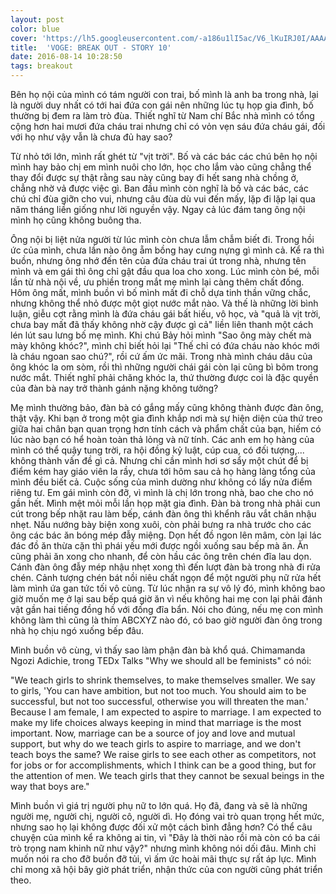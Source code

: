 ```yaml
---
layout: post
color: blue
cover: 'https://lh5.googleusercontent.com/-a186u1lI5ac/V6_lKuIRJ0I/AAAAAAAAEAI/lAR8W4BpE146Mj3e0S-cKW8QqBp-zhh0wCL0B/s480-no/13882142_1759263824362904_694370973832242576_n.png'
title:  'VOGE: BREAK OUT - STORY 10'
date: 2016-08-14 10:28:50
tags: breakout
---
```

<p class="MsoNormal"><span lang="VI">Bên họ nội của mình có tám người con trai, bố mình là anh ba trong nhà, lại là người duy nhất có tới hai đứa con gái nên những lúc tụ họp gia đình, bố thường bị đem ra làm trò đùa. Thiết nghĩ từ Nam chí Bắc nhà mình có tổng cộng hơn hai mươi đứa cháu trai nhưng chỉ có vỏn vẹn sáu đứa cháu gái, đối với họ như vậy vẫn là chưa đủ hay sao? </span></p>  <p class="MsoNormal"><span lang="VI">Từ nhỏ tới lớn, mình rất ghét từ "vịt trời". Bố và các bác các chú bên họ nội mình hay bảo chị em mình nuôi cho lớn, học cho lắm vào cũng chẳng thể thay đổi được sự thật rằng sau này cũng bay đi hết sang nhà chồng ở, chẳng nhờ vả được việc gì. Ban đầu mình còn nghĩ là bố và các bác, các chú chỉ đùa giỡn cho vui, nhưng câu đùa dù vui đến mấy, lặp đi lặp lại qua năm tháng liền giống như lời nguyền vậy. Ngay cả lúc đám tang ông nội mình họ cũng không buông tha. </span></p>  <p class="MsoNormal"><span lang="VI">Ông nội bị liệt nửa người từ lúc mình còn chưa lẫm chẫm biết đi. Trong hồi ức của mình, chưa lần nào ông ẵm bồng hay cưng nựng gì mình cả. Kể ra thì buồn, nhưng ông nhớ đến tên của đứa cháu trai út trong nhà, nhưng tên mình và em gái thì ông chỉ gật đầu qua loa cho xong. Lúc mình còn bé, mỗi lần từ nhà nội về, ưu phiền trong mắt mẹ mình lại càng thêm chất đống. Hôm ông mất, mình buồn vì bố mình mất đi chỗ dựa tinh thần vững chắc, nhưng không thể nhỏ được một giọt nước mắt nào. Và thế là những lời bình luận, giễu cợt rằng mình là đứa cháu gái bất hiếu, vô học, và "quả là vịt trời, chưa bay mất đã thấy không nhờ cậy được gì cả" liền liên thanh một cách lén lút sau lưng bố mẹ mình. Khi chú Bảy hỏi mình "Sao ông mày chết mà mày không khóc?", mình chỉ biết hỏi lại "Thế chỉ có đứa cháu nào khóc mới là cháu ngoan sao chú?", rồi cứ ấm ức mãi. Trong nhà mình cháu dâu của ông khóc la om sòm, rồi thì những người chái gái còn lại cũng bì bõm trong nước mắt. Thiết nghĩ phải chăng khóc la, thứ thường được coi là đặc quyền của đàn bà nay trở thành gánh nặng không tưởng? </span></p>  <p class="MsoNormal"><span lang="VI">Mẹ mình thường bảo, đàn bà có gắng mấy cũng không thành được đàn ông, thật vậy. Khi bạn ở trong một gia đình khắp nơi mà sự hiện diện của thứ treo giữa hai chân bạn quan trọng hơn tính cách và phẩm chất của bạn, hiếm có lúc nào bạn có hể hoàn toàn thả lỏng và nữ tính. Các anh em họ hàng của mình có thể quậy tung trời, ra hội đồng kỷ luật, cúp cua, có đối tượng,... không thành vấn đề gì cả. Nhưng chỉ cần mình hơi sơ sẩy một chút để bị điểm kém hay giáo viên la rầy, chưa tới hôm sau cả họ hàng làng tổng của mình đều biết cả. Cuộc sống của mình dường như không có lấy nửa điểm riêng tư. Em gái mình còn đỡ, vì mình là chị lớn trong nhà, bao che cho nó gần hết. Mình mệt mỏi mỗi lần họp mặt gia đình. Đàn bà trong nhà phải cun cút trong bếp nhặt rau làm bếp, cánh đàn ông thì khểnh râu vắt chân nhậu nhẹt. Nấu nướng bày biện xong xuôi, còn phải bưng ra nhà trước cho các ông các bác ăn bóng mép đẫy miệng. Dọn hết đồ ngon lên mâm, còn lại lác đác đồ ăn thừa cặn thì phái yếu mới được ngồi xuống sau bếp mà ăn. Ăn cũng phải ăn xong cho nhanh, để còn hầu các ông trên chén đĩa lau dọn. Cánh đàn ông đẫy mép nhậu nhẹt xong thì đến lượt đàn bà trong nhà đi rửa chén. Cảnh tượng chén bát nồi niêu chất ngọn để một người phụ nữ rửa hết làm mình ứa gan tức tối vô cùng. Từ lúc nhận ra sự vô lý đó, mình không bao giờ muốn mẹ ở lại sau bếp quá giờ ăn vì nếu không hai mẹ con lại phải đánh vật gần hai tiếng đồng hồ với đống đĩa bẩn. Nói cho đúng, nếu mẹ con mình không làm thì cũng là thím ABCXYZ nào đó, có bao giờ người đàn ông trong nhà họ chịu ngó xuống bếp đâu. </span></p>  <p class="MsoNormal"><span lang="VI">Mình buồn vô cùng, vì thấy sao làm phận đàn bà khổ quá. Chimamanda Ngozi Adichie, trong TEDx Talks "Why we should all be feminists" có nói: </span></p>  <p class="MsoNormal"><span lang="VI">"We teach girls to shrink themselves, to make themselves smaller. We say to girls, 'You can have ambition, but not too much. You should aim to be successful, but not too successful, otherwise you will threaten the man.' Because I am female, I am expected to aspire to marriage. I am expected to make my life choices always keeping in mind that marriage is the most important. Now, marriage can be a source of joy and love and mutual support, but why do we teach girls to aspire to marriage, and we don't teach boys the same? We raise girls to see each other as competitors, not for jobs or for accomplishments, which I think can be a good thing, but for the attention of men. We teach girls that they cannot be sexual beings in the way that boys are." </span></p>  <p class="MsoNormal"><span lang="VI">Mình buồn vì giá trị người phụ nữ to lớn quá. Họ đã, đang và sẽ là những người mẹ, người chị, người cô, người dì. Họ đóng vai trò quan trọng hết mức, nhưng sao họ lại không được đối xử một cách bình đẳng hơn? Có thể câu chuyện của mình kể ra không ai tin, vì "Đây là thời nào rồi mà còn có ba cái trò trọng nam khinh nữ như vậy?" nhưng mình không nói dối đâu. Mình chỉ muốn nói ra cho đỡ buồn đỡ tủi, vì ấm ức hoài mãi thực sự rất áp lực. Mình chỉ mong xã hội bây giờ phát triển, nhận thức của con người cũng phát triển theo.</span></p>
